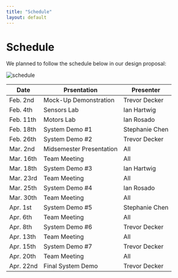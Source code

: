 ```yaml
---
title: "Schedule"
layout: default
---
```


# Schedule #

We planned to follow the schedule below in our design proposal:

![schedule]({{site.baseurl}}/images/schedule.png)

| Date  | Prsentation | Presenter  |
|---|---|---|
| Feb. 2nd |  Mock-Up Demonstration | Trevor Decker  |
| Feb. 4th | Sensors Lab  |  Ian Hartwig | 
| Feb. 11th  | Motors Lab  | Ian Rosado  |
| Feb. 18th | System Demo #1 | Stephanie Chen |
| Feb. 26th | System Demo #2 | Trevor Decker |
| Mar. 2nd | Midsemester Presentation | All |
| Mar. 16th  | Team Meeting  | All  |
| Mar. 18th | System Demo #3 | Ian Hartwig |
| Mar. 23rd | Team Meeting | All |
| Mar. 25th | System Demo #4 | Ian Rosado |
| Mar. 30th | Team Meeting | All |
| Apr. 1st | System Demo #5 | Stephanie Chen |
| Apr. 6th | Team Meeting | All |
| Apr. 8th | System Demo #6 | Trevor Decker |
| Apr. 13th | Team Meeting | All |
| Apr. 15th | System Demo #7 | Trevor Decker |
| Apr. 20th | Team Meeting | All |
| Apr. 22nd | Final System Demo | Trevor Decker |
